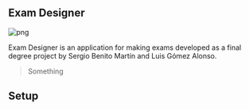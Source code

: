
## Exam Designer

![png](exam-designer-512.png)

Exam Designer is an application for making exams developed as a final degree project by Sergio Benito Martín and Luis Gómez Alonso.

> Something

## Setup

